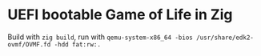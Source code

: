 # UEFI bootable Game of Life in Zig
Build with `zig build`, run with `qemu-system-x86_64 -bios /usr/share/edk2-ovmf/OVMF.fd -hdd fat:rw:.`
